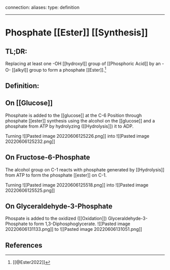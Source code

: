 
connection:
aliases: 
type: definition

---

# Phosphate [[Ester]] [[Synthesis]]

## TL;DR:
Replacing at least one -OH [[hydroxyl]] group of [[Phosphoric Acid]] by an -O-  [[alkyl]] group to form a phosphate [[Ester]].[^1]

## Definition:


## On [[Glucose]]
Phosphate is added to the [[glucose]] at the C-6 Position through phosphate [[ester]] synthesis using the alcohol on the [[glucose]] and a phosphate from ATP by hydrolyzing ([[Hydrolysis]]) it to ADP.

Turning
![[Pasted image 20220606125226.png]]
into
![[Pasted image 20220606125232.png]]

## On Fructose-6-Phosphate
The alcohol group on C-1 reacts with phosphate generated by [[Hydrolysis]] from ATP to form the phosphate [[ester]] on C-1.

Turning 
![[Pasted image 20220606125518.png]]
into
![[Pasted image 20220606125525.png]]

## On Glyceraldehyde-3-Phosphate
Phospate is added to the oxidized ([[Oxidation]]) Glyceraldehyde-3-Phosphate to form 1,3-Diphosphoglycerate.
![[Pasted image 20220606131133.png]]
to
![[Pasted image 20220606131051.png]]


## References

[^1]: [[@Ester2022]]